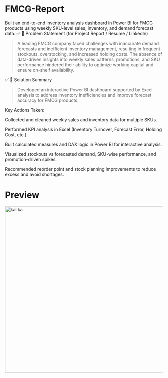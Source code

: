 # FMCG-Report
Built an end-to-end inventory analysis dashboard in Power BI for FMCG products using weekly SKU-level sales, inventory, and demand forecast data.
✅ 📌 Problem Statement (for Project Report / Resume / LinkedIn)

> A leading FMCG company faced challenges with inaccurate demand forecasts and inefficient inventory management, resulting in frequent stockouts, overstocking, and increased holding costs. The absence of data-driven insights into weekly sales patterns, promotions, and SKU performance hindered their ability to optimize working capital and ensure on-shelf availability.


✅ 🧠 Solution Summary

> Developed an interactive Power BI dashboard supported by Excel analysis to address inventory inefficiencies and improve forecast accuracy for FMCG products.



Key Actions Taken:

Collected and cleaned weekly sales and inventory data for multiple SKUs.

Performed KPI analysis in Excel (Inventory Turnover, Forecast Error, Holding Cost, etc.).

Built calculated measures and DAX logic in Power BI for interactive analysis.

Visualized stockouts vs forecasted demand, SKU-wise performance, and promotion-driven spikes.

Recommended reorder point and stock planning improvements to reduce excess and avoid shortages.

# Preview
<img width="949" height="533" alt="kal ka" src="https://github.com/user-attachments/assets/eb60c2e3-ec01-4717-a070-ccd2b6093363" />



